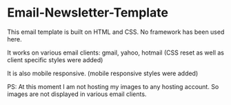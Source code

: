 # Email-Newsletter-Template  

This email template  is  built on HTML and CSS. No framework has been used here.

It works on various email clients: gmail, yahoo, hotmail (CSS reset as well as client specific styles were added)

It is also  mobile responsive. (mobile responsive styles were added)


PS: At this moment I am not hosting my images to any hosting account. So images are not displayed in various email clients. 

